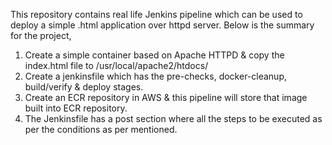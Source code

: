 This repository contains real life Jenkins pipeline which can be used to deploy a simple .html application over httpd server. Below is the summary for the project,

1) Create a simple container based on Apache HTTPD & copy the index.html file to /usr/local/apache2/htdocs/
2) Create a jenkinsfile which has the pre-checks, docker-cleanup, build/verify & deploy stages.
3) Create an ECR repository in AWS & this pipeline will store that image built into ECR repository.
3) The Jenkinsfile has a post section where all the steps to be executed as per the conditions as per mentioned.
